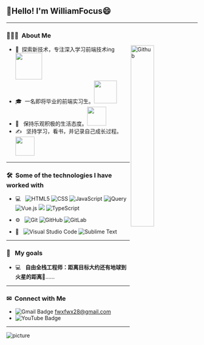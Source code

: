 <h2> 👋Hello!  I'm WilliamFocus😄</h2>

---

<h3> 👨🏻‍💻 &nbsp;About Me </h3>

<img width="35%" align="right" alt="Github" src="https://user-images.githubusercontent.com/48678280/88862734-4903af80-d201-11ea-968b-9c939d88a37c.gif" />

-  💪&nbsp; 探索新技术，专注深入学习前端技术ing<img src="https://raw.githubusercontent.com/alexnaiman/alexnaiman/master/resources/PusheenCompute.gif" width="70px" />
-  🎓 &nbsp;一名即将毕业的前端实习生。<img src="https://raw.githubusercontent.com/alexnaiman/alexnaiman/master/resources/cool_duck.gif" width="60px" />
-  🌱 &nbsp; 保持乐观积极的生活态度。<img src="https://raw.githubusercontent.com/alexnaiman/alexnaiman/master/resources/question.png" width="50px" />
-  ✍️ &nbsp; 坚持学习，看书，并记录自己成长过程。<img src="https://raw.githubusercontent.com/alexnaiman/alexnaiman/master/resources/bongocat.gif" width="50px" />

---

<h3> 🛠 &nbsp;Some of the technologies I have worked with</h3>

- 💻 &nbsp;
  ![HTML5](https://img.shields.io/badge/-HTML5-333333?style=flat&logo=HTML5)
  ![CSS](https://img.shields.io/badge/-CSS-333333?style=flat&logo=CSS3&logoColor=1572B6)
  ![JavaScript](https://img.shields.io/badge/-JavaScript-333333?style=flat&logo=javascript)
  ![jQuery](https://img.shields.io/badge/-jQuery-222222?style=flat&logo=jQuery&logoColor=0769AD)
  ![Vue.js](https://img.shields.io/badge/-Vuejs-black?style=flat-square&logo=vue.js&link=https://github.com/LuizCarlosAbbott/)
   <img src="https://img.shields.io/badge/-React-000000?style=flat&logo=react&logoColor=00c8ff">
  ![TypeScript](https://img.shields.io/badge/-TypeScript-000000?style=flat&logo=typescript)

- ⚙️ &nbsp;
  ![Git](https://img.shields.io/badge/-Git-333333?style=flat&logo=git)
  ![GitHub](https://img.shields.io/badge/-GitHub-333333?style=flat&logo=github)
  ![GitLab](https://img.shields.io/badge/-GitLab-FCA121?style=flat-square&logo=gitlab)

- 🔧 &nbsp;
  ![Visual Studio Code](https://img.shields.io/badge/-Visual%20Studio%20Code-333333?style=flat&logo=visual-studio-code&logoColor=007ACC)
  ![Sublime Text](http://img.shields.io/badge/-Sublime%20Text-3C4858?style=flat-square&logo=sublime-text)

---

<h3> 🤜 &nbsp; My goals</h3>

- 💻 &nbsp; **自由全栈工程师：距离目标大约还有地球到火星的距离**🚀......

---

<h3> ✉ &nbsp;Connect with Me </h3>

- ![Gmail Badge](https://img.shields.io/badge/-Gmail-c14438?style=flat-square&logo=Gmail&logoColor=white&link=mailto:dacelis0@misena.edu.co)
<a href="https://mail.google.com/mail">fwxfwx28@gmail.com</a>
- ![YouTube Badge](https://img.shields.io/badge/-YouTube-FF0000?style=flat&logo=YouTube&logoColor=white)

---

![picture](https://raw.githubusercontent.com/saadeghi/saadeghi/master/dino.gif)
